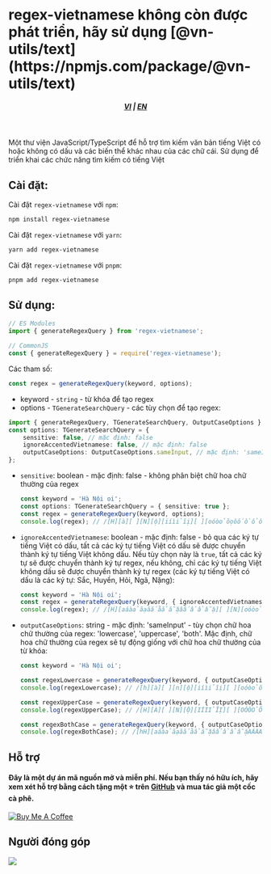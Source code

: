 <h1>regex-vietnamese không còn được phát triển, hãy sử dụng [@vn-utils/text](https://npmjs.com/package/@vn-utils/text)</h1>

<div style="text-align: center;">
    <h5>
        <a href="./README.vi_vn.md">VI</a>
        |
        <a href="./README.md">EN</a>
    </h5>
</div>
<br/>

Một thư viện JavaScript/TypeScript để hỗ trợ tìm kiếm văn bản tiếng Việt có hoặc không có dấu và các biến thể khác nhau của các chữ cái. Sử dụng để triển khai các chức năng tìm kiếm có tiếng Việt

## Cài đặt:

Cài đặt `regex-vietnamese` với `npm`:

```bash
npm install regex-vietnamese
```

Cài đặt `regex-vietnamese` với `yarn`:

```bash
yarn add regex-vietnamese
```

Cài đặt `regex-vietnamese` với `pnpm`:

```bash
pnpm add regex-vietnamese
```

## Sử dụng:

```typescript
// ES Modules
import { generateRegexQuery } from 'regex-vietnamese';

// CommonJS
const { generateRegexQuery } = require('regex-vietnamese');
```

Các tham số:

```typescript
const regex = generateRegexQuery(keyword, options);
```

-   keyword - `string` - từ khóa để tạo regex
-   options - `TGenerateSearchQuery` - các tùy chọn để tạo regex:

```typescript
import { generateRegexQuery, TGenerateSearchQuery, OutputCaseOptions } from 'regex-vietnamese';
const options: TGenerateSearchQuery = {
    sensitive: false, // mặc định: false
    ignoreAccentedVietnamese: false, // mặc định: false
    outputCaseOptions: OutputCaseOptions.sameInput, // mặc định: 'sameInput'
};
```

-   `sensitive`: boolean - mặc định: false - không phân biệt chữ hoa chữ thường của regex

    ```typescript
    const keyword = 'Hà Nội oi';
    const options: TGenerateSearchQuery = { sensitive: true };
    const regex = generateRegexQuery(keyword, options);
    console.log(regex); // /[H][à][ ][N][ộ][iíìỉĩị][ ][oóòỏõọôốồổỗộơớờởỡợ][iíìỉĩị]/
    ```

-   `ignoreAccentedVietnamese`: boolean - mặc định: false - bỏ qua các ký tự tiếng Việt có dấu, tất cả các ký tự tiếng Việt có dấu sẽ được chuyển thành ký tự tiếng Việt không dấu. Nếu tùy chọn này là `true`, tất cả các ký tự sẽ được chuyển thành ký tự regex, nếu không, chỉ các ký tự tiếng Việt không dấu sẽ được chuyển thành ký tự regex (các ký tự tiếng Việt có dấu là các ký tự: Sắc, Huyền, Hỏi, Ngã, Nặng):

    ```typescript
    const keyword = 'Hà Nội oi';
    const regex = generateRegexQuery(keyword, { ignoreAccentedVietnamese: true });
    console.log(regex); // /[H][aáàảãạăắằẳẵặâấầẩẫậ][ ][N][oóòỏõọôốồổỗộơớờởỡợ][iíìỉĩị][ ][oóòỏõọôốồổỗộơớờởỡợ][iíìỉĩị]/i
    ```

-   `outputCaseOptions`: string - mặc định: 'sameInput' - tùy chọn chữ hoa chữ thường của regex: 'lowercase', 'uppercase', 'both'. Mặc định, chữ hoa chữ thường của regex sẽ tự động giống với chữ hoa chữ thường của từ khóa:

    ```typescript
    const keyword = 'Hà Nội oi';

    const regexLowercase = generateRegexQuery(keyword, { outputCaseOptions: 'lowercase' });
    console.log(regexLowercase); // /[h][à][ ][n][ộ][iíìỉĩị][ ][oóòỏõọôốồổỗộơớờởỡợ][iíìỉĩị]/i

    const regexUpperCase = generateRegexQuery(keyword, { outputCaseOptions: 'uppercase' });
    console.log(regexUpperCase); // /[H][À][ ][N][Ộ][IÍÌỈĨỊ][ ][OÓÒỎÕỌÔỐỒỔỖỘƠỚỜỞỠỢ][IÍÌỈĨỊ]/i

    const regexBothCase = generateRegexQuery(keyword, { outputCaseOptions: 'both' });
    console.log(regexBothCase); // /[hH][aáàảãạăắằẳẵặâấầẩẫậAÁÀẢÃẠĂẮẰẲẴẶÂẤẦẨẪẬ][ ][nN][oóòỏõọôốồổỗộơớờởỡợOÓÒỎÕỌÔỐỒỔỖỘƠỚỜỞỠỢ][iíìỉĩịIÍÌỈĨỊ][ ][oóòỏõọôốồổỗộơớờởỡợOÓÒỎÕỌÔỐỒỔỖỘƠỚỜỞỠỢ][iíìỉĩịIÍÌỈĨỊ]/i
    ```

## Hỗ trợ

#### Đây là một dự án mã nguồn mở và miễn phí. Nếu bạn thấy nó hữu ích, hãy xem xét hỗ trợ bằng cách tặng một ⭐️ trên [GitHub](https://github.com/lehuygiang28/text) và mua tác giả một cốc cà phê.

<a href="https://www.buymeacoffee.com/lehuygiang28" target="_blank"><img src="https://www.buymeacoffee.com/assets/img/custom_images/yellow_img.png" alt="Buy Me A Coffee"></a>

## Người đóng góp

<a href="https://github.com/lehuygiang28/regex-vietnamese/graphs/contributors">
  <img src="https://contrib.rocks/image?repo=lehuygiang28/regex-vietnamese" />
</a>
